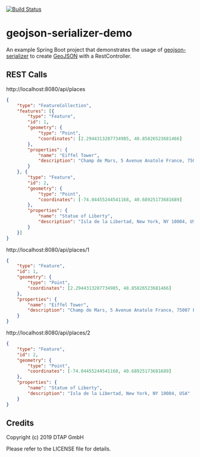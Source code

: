 [![Build Status](https://travis-ci.org/dtap-gmbh/geojson-serializer-demo.svg?branch=master)](https://travis-ci.org/dtap-gmbh/geojson-serializer-demo)

# geojson-serializer-demo

An example Spring Boot project that demonstrates the usage of [geojson-serializer](https://github.com/dtap-gmbh/geojson-serializer) to create [GeoJSON](https://tools.ietf.org/html/rfc7946) with a RestController.

## REST Calls

http://localhost:8080/api/places

```json
{
	"type": "FeatureCollection",
	"features": [{
		"type": "Feature",
		"id": 1,
		"geometry": {
			"type": "Point",
			"coordinates": [2.2944313287734985, 48.85826523681466]
		},
		"properties": {
			"name": "Eiffel Tower",
			"description": "Champ de Mars, 5 Avenue Anatole France, 75007 Paris, France"
		}
	}, {
		"type": "Feature",
		"id": 2,
		"geometry": {
			"type": "Point",
			"coordinates": [-74.04455244541168, 40.68925173681689]
		},
		"properties": {
			"name": "Statue of Liberty",
			"description": "Isla de la Libertad, New York, NY 10004, USA"
		}
	}]
}
```

http://localhost:8080/api/places/1

```json
{
    "type": "Feature",
    "id": 1,
    "geometry": {
        "type": "Point",
        "coordinates": [2.2944313287734985, 48.85826523681466]
    },
    "properties": {
        "name": "Eiffel Tower",
        "description": "Champ de Mars, 5 Avenue Anatole France, 75007 Paris, France"
    }
}
```

http://localhost:8080/api/places/2

```json
{
	"type": "Feature",
	"id": 2,
	"geometry": {
		"type": "Point",
		"coordinates": [-74.04455244541168, 40.68925173681689]
	},
	"properties": {
		"name": "Statue of Liberty",
		"description": "Isla de la Libertad, New York, NY 10004, USA"
	}
}
```

## Credits

Copyright (c) 2019 DTAP GmbH

Please refer to the LICENSE file for details.

